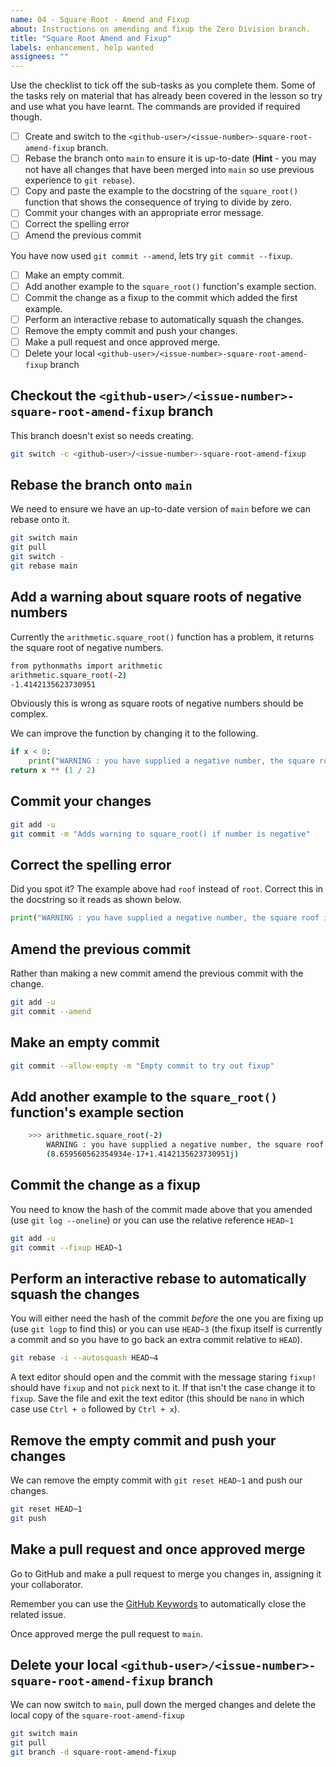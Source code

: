 ```yaml
---
name: 04 - Square Root - Amend and Fixup
about: Instructions on amending and fixup the Zero Division branch.
title: "Square Root Amend and Fixup"
labels: enhancement, help wanted
assignees: ""
---
```


Use the checklist to tick off the sub-tasks as you complete them. Some of the tasks rely on material that has already
been covered in the lesson so try and use what you have learnt. The commands are provided if required though.

- [ ] Create and switch to the `<github-user>/<issue-number>-square-root-amend-fixup` branch.
- [ ] Rebase the branch onto `main` to ensure it is up-to-date (**Hint** - you may not have all changes that have been
      merged into `main` so use previous experience to `git rebase`).
- [ ] Copy and paste the example to the docstring of the `square_root()` function that shows the consequence of trying to
      divide by zero.
- [ ] Commit your changes with an appropriate error message.
- [ ] Correct the spelling error
- [ ] Amend the previous commit

You have now used `git commit --amend`, lets try `git commit --fixup`.

- [ ] Make an empty commit.
- [ ] Add another example to the `square_root()` function's example section.
- [ ] Commit the change as a fixup to the commit which added the first example.
- [ ] Perform an interactive rebase to automatically squash the changes.
- [ ] Remove the empty commit and push your changes.
- [ ] Make a pull request and once approved merge.
- [ ] Delete your local `<github-user>/<issue-number>-square-root-amend-fixup` branch

## Checkout the `<github-user>/<issue-number>-square-root-amend-fixup` branch

This branch doesn't exist so needs creating.

```bash
git switch -c <github-user>/<issue-number>-square-root-amend-fixup
```

## Rebase the branch onto `main`

We need to ensure we have an up-to-date version of `main` before we can rebase onto it.

```bash
git switch main
git pull
git switch -
git rebase main
```

## Add a warning about square roots of negative numbers

Currently the `arithmetic.square_root()` function has a problem, it returns the square root of negative numbers.

```bash
from pythonmaths import arithmetic
arithmetic.square_root(-2)
-1.4142135623730951
```

Obviously this is wrong as square roots of negative numbers should be complex.

We can improve the function by changing it to the following.

```python
if x < 0:
    print("WARNING : you have supplied a negative number, the square roof is complex.")
return x ** (1 / 2)
```

## Commit your changes

```bash
git add -u
git commit -m "Adds warning to square_root() if number is negative"
```

## Correct the spelling error

Did you spot it? The example above had `roof` instead of `root`. Correct this in the docstring so it reads as shown
below.

```python
print("WARNING : you have supplied a negative number, the square roof is complex.")
```

## Amend the previous commit

Rather than making a new commit amend the previous commit with the change.

```bash
git add -u
git commit --amend
```

## Make an empty commit

```bash
git commit --allow-empty -m "Empty commit to try out fixup"
```

## Add another example to the `square_root()` function's example section

```bash
    >>> arithmetic.square_root(-2)
        WARNING : you have supplied a negative number, the square roof is complex.
        (8.659560562354934e-17+1.4142135623730951j)
```

## Commit the change as a fixup

You need to know the hash of the commit made above that you amended (use `git log --oneline`) or you can use the
relative reference `HEAD~1`

```bash
git add -u
git commit --fixup HEAD~1
```

## Perform an interactive rebase to automatically squash the changes

You will either need the hash of the commit _before_ the one you are fixing up (use `git logp` to find this) or
you can use `HEAD~3` (the fixup itself is currently a commit and so you have to go back an extra commit relative to
`HEAD`).

```bash
git rebase -i --autosquash HEAD~4
```

A text editor should open and the commit with the message staring `fixup!` should have `fixup` and not `pick` next to
it. If that isn't the case change it to `fixup`. Save the file and exit the text editor (this should be `nano` in which
case use `Ctrl + o` followed by `Ctrl + x`).

## Remove the empty commit and push your changes

We can remove the empty commit with `git reset HEAD~1` and push our changes.

```bash
git reset HEAD~1
git push
```

## Make a pull request and once approved merge

Go to GitHub and make a pull request to merge you changes in, assigning it your collaborator.

Remember you can use the [GitHub
Keywords](https://docs.github.com/en/get-started/writing-on-github/working-with-advanced-formatting/using-keywords-in-issues-and-pull-requests)
to automatically close the related issue.

Once approved merge the pull request to `main`.

## Delete your local `<github-user>/<issue-number>-square-root-amend-fixup` branch

We can now switch to `main`, pull down the merged changes and delete the local copy of the `square-root-amend-fixup`

```bash
git switch main
git pull
git branch -d square-root-amend-fixup
```
